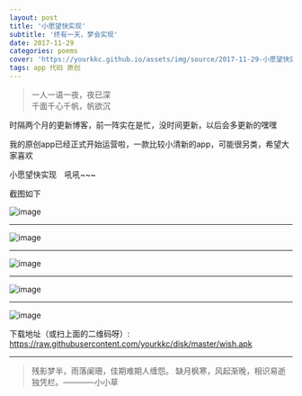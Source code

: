 ```yaml
---
layout: post
title: '小愿望快实现'
subtitle: '终有一天，梦会实现'
date: 2017-11-29
categories: poems
cover: 'https://yourkkc.github.io/assets/img/source/2017-11-29-小愿望快实现.jpg'
tags: app 代码 原创
---
```


>一人一语一夜，夜已深	      
>千面千心千帆，帆欲沉

时隔两个月的更新博客，前一阵实在是忙，没时间更新，以后会多更新的嘿嘿

我的原创app已经正式开始运营啦，一款比较小清新的app，可能很另类，希望大家喜欢

小愿望快实现&emsp;吼吼~~~

截图如下

![image](https://yourkkc.github.io/assets/img/source/2017-11-29-小愿望快实现-1.png)

---

![image](https://yourkkc.github.io/assets/img/source/2017-11-29-小愿望快实现-2.png)

---

![image](https://yourkkc.github.io/assets/img/source/2017-11-29-小愿望快实现-3.png)

---

![image](https://yourkkc.github.io/assets/img/source/2017-11-29-小愿望快实现-4.png)

---

![image](https://yourkkc.github.io/assets/img/source/2017-11-29-小愿望快实现-wish.png)

下载地址（或扫上面的二维码呀）:
https://raw.githubusercontent.com/yourkkc/disk/master/wish.apk




---
> 残影梦半，雨落阑珊，佳期难期人缠怨。
> 缺月枫寒，风起渐晚，相识易逝独凭栏。————小小草
